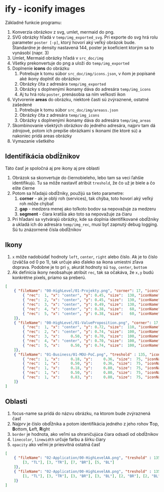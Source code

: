 # ify - iconify images

Základné funkcie programu:
1. Konverzia obrázkov z svg, umlet, mermaid do png. 
  1. SVG obrázky hľadá v `temp/img_exported_svg`. Pri exporte do svg hrá rolu parameter `poster [-p]`, ktorý hovorí aký veľký obrázok bude. Štandardne je density nastavená 144, poster je koeficient ktorým sa to vynásobí (napr. 3)
  2. Umlet, Mermaid obrázky hľadá v `src_doc/img`
  3. Všetky prekonvertuje do png a uloži do `temp/img_exported`
2. Doplnenie **icons** do obrázku
   1. Potrebuje k tomu súbor `src_doc/img/icons.json`, v ňom je popísané aké ikony doplniť do obrázkov
   2. Obrázky číta z adresára `temp/img_exported`
   3. Obrázky s doplnenými ikonamy dáva do adresára `temp/img_icons`   
   4. Aj tu hrá rolu `poster`, prenásobia sa ním veľkosti ikon
3. Vytvorenie **areas** do obrázku, niektoré časti sú zvýraznené, ostatné zašedené
   1. Potrebuje k tomu súbor `src_doc/img/areass.json`
   2. Obrázky číta z adresára `temp/img_icons`
   3. Obrázky s doplnenými ikonamy dáva do adresára `temp/img_areas`
4. Skombinovanie všektých obrázkov do jedného adresára, najprv tam dá zdrojové, potom ich prepíše obrázkami s ikonami (tie ktoré sú) a nakoniec pridá areas obrázky
5. Vymazanie všetkého

## Identifikácia obdĺžnikov

Táto časť je spoločná aj pre ikony aj pre oblasti
1. Obrázok sa skonvertuje do čiernobieleho, lebo tam sa veci ľahšie identifikujú. Tu sa môže nastaviť atribút `treshold`, že čo už je biele a čo ešte čierne
2. Potom sa hľadajú obdĺžniky, použijú sa tieto parametre:
   1. **corner** - ak je oblý roh (services), tak chýba, toto hovorí aký veľký roh môže chýbať
   2. **gap** - medzera menej ako toľkoto bodov sa nepovažuje za medzeru
   3. **segment** - čiara kratšia ako toto sa nepovažuje za čiaru
3. Pri hľadaní sa vytvárajú obrázky, kde sa doplnia identifikované obdĺžniky a ukladá ich do adresára `temp/img_rec`, musí byť zapnutý debug logging. Sú tu znázornené čísla obdĺžnikov

## Ikony

1. `x` môže nadobúdať hodnoty `left`, `center`, `right` alebo číslo. Ak je to číslo (zväčša od 0 po 1), tak určuje ako ďaleko sa ikona umiestni zľava doprava. Podobne je to pri `y`, akurát hodnoty sú `top`, `center`, `bottom`
2. Ak definícia ikony neobsahuje atribút `rec`, tak sa očakáva, že `x,y` budú konkrétne pixels, priamo sa preberú.

```json
[
    { "fileName": "00-HighLevel/01-Projekty.png", "corner": 17, "icons": [
        { "rec":  1, "x": "center", "y": 0.45, "size":  130, "iconName": "CSRU.png"},
        { "rec":  2, "x": "center", "y": 0.45, "size":  130, "iconName": "OverSi.png"},
        { "rec":  3, "x": "center", "y": 0.49, "size":  130, "iconName": "MyData.png"},
        { "rec":  4, "x": "center", "y": 0.38, "size":   60, "iconName": "CIP.png"},
        { "rec":  5, "x": "center", "y": 0.38, "size":   60, "iconName": "DI.png"}
    ]},
    { "fileName": "00-HighLevel/01-ValueProposition.png", "corner": 17, "gap": 20, "segment": 30, "treshold" : 150, "icons": [
        { "rec":  1, "x": "center", "y": 0.72, "size":  110, "iconName": "DXC_Miscellaneous_Icons/Business-Strategy/Business_Strategy_PersonCircle.svg"},
        { "rec":  2, "x": "center", "y": 0.74, "size":  100, "iconName": "DXC_Miscellaneous_Icons/Agile/Agile_Megaphone.svg"},
        { "rec":  3, "x":     0.50, "y": 0.70, "size":  100, "iconName": "DXC_Miscellaneous_Icons/Business-Strategy/Business_Strategy_Puzzle.svg"},
        { "rec":  4, "x": "center", "y": 0.70, "size":  100, "iconName": "DXC_Miscellaneous_Icons/AI/AI_CircuitBrain2.svg"},
        { "rec":  5, "x":     0.50, "y": 0.74, "size":  100, "iconName": "DXC_Miscellaneous_Icons/Business-Management/Business_Management_PersonCheckbox.svg"}
    ]},
    { "fileName": "01-Business/01-MOU-PoC.png", "treshold" : 135, "icons": [
        { "rec":  1, "x":     0.18, "y":     0.36, "size":  75, "iconName": "ArtIntel.png"},
        { "rec":  1, "x":     0.50, "y":     0.36, "size":  75, "iconName": "lifecycle.png"},
        { "rec":  1, "x":     0.18, "y":     0.80, "size":  75, "iconName": "insurance.png"},
        { "rec":  1, "x":     0.50, "y":     0.80, "size":  75, "iconName": "people_secure.png"},
        { "rec":  1, "x":     0.83, "y":     0.80, "size":  75, "iconName": "DesignThinking.png"}
    ]}
]
```

## Oblasti

1. focus-name sa pridá do názvu obrázku, na ktorom bude zvýraznená časť
2. Najprv je číslo obdĺžnika a potom identifikácia jedného z jeho rohov **T**op, **B**ottom, **L**eft, **R**ight
3. `border` je hodnota, ako veľmi sa ohraničujúca čiara odsadí od obdĺžnikov
4. `linecolor`, `linewidth` určuje farbu a šírku čiary
5. `opacity` ako veľmi je priesvitná ostatná časť

```json
[
    { "fileName": "02-Application/00-HighLevelAA.png", "treshold" : 135, "focus-name":"01-ziskanie", "points": [
        [3, "TL"], [3, "TR"], [7, "BR"], [5, "BL"]
    ]},
    { "fileName": "02-Application/00-HighLevelAA.png", "treshold" : 135, "focus-name":"02-prezeranie", "points": [
        [1, "TL"], [3, "TR"], [3, "BR"], [3, "BL"], [2, "BR"], [2, "BL"], [4, "BR"], [4, "BL"]
    ]}
]
```